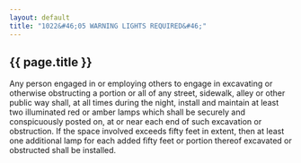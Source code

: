 ```yaml
---
layout: default 
title: "1022&#46;05 WARNING LIGHTS REQUIRED&#46;"
---
```


{{ page.title }}
----------------

Any person engaged in or employing others to engage in excavating or
otherwise obstructing a portion or all of any street, sidewalk, alley or
other public way shall, at all times during the night, install and
maintain at least two illuminated red or amber lamps which shall be
securely and conspicuously posted on, at or near each end of such
excavation or obstruction. If the space involved exceeds fifty feet in
extent, then at least one additional lamp for each added fifty feet or
portion thereof excavated or obstructed shall be installed.
